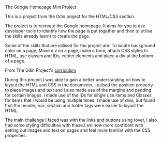The Google Homepage Mini Project

This is a project from the Odin project for the HTML/CSS section.

The project is to recreate the Google homepage. It aims for you to use developer tools to identify how the page is put together and then to utilise the skills already learnt to create the page.

Some of the skills that are utilised for the project are: 
To locate background color on a page, Move div on a page, make a form,
attach CSS styles to HTML, use classes and IDs, center elements and place a div at the bottom of a page.

From The Odin Project's [curriculum](http://www.theodinproject.com/courses/web-development-101/lessons/html-css)

During this project I was able to gain a better understanding on how to layout the HTML and CSS in the documents. I utilsed the position property to place images and text and I also made use of the margins and padding for certain images. I made use of the IDs for single use items and Classes for items that I would be using multiple times. I made use of divs, but found that the header, nav, section and footer tags were easier to layout the HTML. 

The main challenge I faced was with the links and buttons using rover, I also had some styling difficulties with these.I am now more confident with setting out images and text on pages and feel more familiar with the CSS properties.
